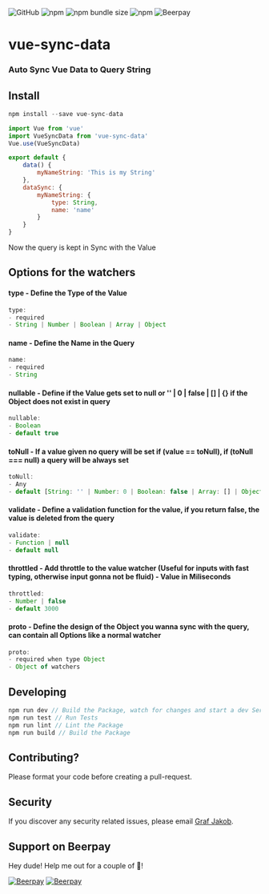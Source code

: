 ![GitHub](https://img.shields.io/github/license/jackovsky8/vue-sync-data.svg)
![npm](https://img.shields.io/npm/v/vue-sync-data.svg)
![npm bundle size](https://img.shields.io/bundlephobia/min/vue-sync-data.svg)
![npm](https://img.shields.io/npm/dw/vue-sync-data.svg)
![Beerpay](https://img.shields.io/beerpay/jackovsky8/vue-sync-data.svg)

# vue-sync-data
### Auto Sync Vue Data to Query String

## Install

```javascript
npm install --save vue-sync-data
```

```javascript
import Vue from 'vue'
import VueSyncData from 'vue-sync-data'
Vue.use(VueSyncData)

export default {
    data() {
        myNameString: 'This is my String'
    },
    dataSync: {
        myNameString: {
            type: String,
            name: 'name'
        }
    }
}
```

Now the query is kept in Sync with the Value

## Options for the watchers

#### type - Define the Type of the Value
```javascript
type: 
- required
- String | Number | Boolean | Array | Object
```

#### name - Define the Name in the Query
```javascript
name: 
- required
- String
```

#### nullable - Define if the Value gets set to null or '' | 0 | false | [] | {} if the Object does not exist in query
```javascript
nullable:
- Boolean
- default true
```

#### toNull - If a value given no query will be set if (value == toNull), if (toNull === null) a query will be always set
```javascript
toNull:
- Any
- default [String: '' | Number: 0 | Boolean: false | Array: [] | Object: {}]
```

#### validate - Define a validation function for the value, if you return false, the value is deleted from the query
```javascript
validate: 
- Function | null
- default null
```


#### throttled - Add throttle to the value watcher (Useful for inputs with fast typing, otherwise input gonna not be fluid) - Value in Miliseconds
```javascript
throttled: 
- Number | false
- default 3000
```

#### proto - Define the design of the Object you wanna sync with the query, can contain all Options like a normal watcher
```javascript
proto: 
- required when type Object
- Object of watchers
```

## Developing
```javascript
npm run dev // Build the Package, watch for changes and start a dev Server on localhost:8080 with running examples
npm run test // Run Tests
npm run lint // Lint the Package
npm run build // Build the Package
```

## Contributing? 
Please format your code before creating a pull-request.

## Security

If you discover any security related issues, please email [Graf Jakob](mailto:jackovsky8@gmail.com).
## Support on Beerpay
Hey dude! Help me out for a couple of :beers:!

[![Beerpay](https://beerpay.io/jackovsky8/vue-sync-data/badge.svg?style=beer-square)](https://beerpay.io/jackovsky8/vue-sync-data)  [![Beerpay](https://beerpay.io/jackovsky8/vue-sync-data/make-wish.svg?style=flat-square)](https://beerpay.io/jackovsky8/vue-sync-data?focus=wish)